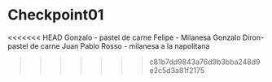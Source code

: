 # Checkpoint01
<<<<<<< HEAD
Gonzalo - pastel de carne
Felipe - Milanesa
Gonzalo Diron- pastel de carne
Juan Pablo Rosso - milanesa a la napolitana
>>>>>>> c81b7dd9843a76d9b3bba248d9e2c5d3a81f2175
